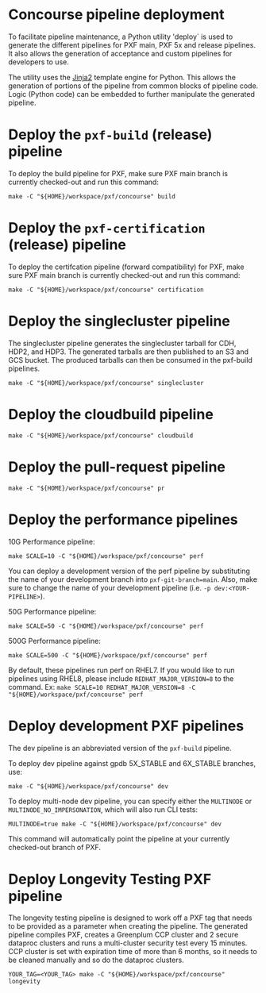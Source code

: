 # Concourse pipeline deployment
To facilitate pipeline maintenance, a Python utility 'deploy`
is used to generate the different pipelines for PXF main,
PXF 5x and release pipelines. It also allows the generation
of acceptance and custom pipelines for developers to use.

The utility uses the [Jinja2](http://jinja.pocoo.org/) template
engine for Python. This allows the generation of portions of the
pipeline from common blocks of pipeline code. Logic (Python code) can
be embedded to further manipulate the generated pipeline.

# Deploy the `pxf-build` (release) pipeline

To deploy the build pipeline for PXF, make sure PXF main branch is currently checked-out and run this command:

```shell script
make -C "${HOME}/workspace/pxf/concourse" build
```

# Deploy the `pxf-certification` (release) pipeline

To deploy the certifcation pipeline (forward compatibility) for PXF, make sure PXF main branch is currently checked-out and run this command:

```shell script
make -C "${HOME}/workspace/pxf/concourse" certification
```

# Deploy the singlecluster pipeline

The singlecluster pipeline generates the singlecluster tarball for CDH, HDP2,
and HDP3. The generated tarballs are then published to an S3 and GCS bucket.
The produced tarballs can then be consumed in the pxf-build pipelines.

```shell script
make -C "${HOME}/workspace/pxf/concourse" singlecluster
```

# Deploy the cloudbuild pipeline

```shell script
make -C "${HOME}/workspace/pxf/concourse" cloudbuild
```

# Deploy the pull-request pipeline

```shell script
make -C "${HOME}/workspace/pxf/concourse" pr
```

# Deploy the performance pipelines

10G Performance pipeline:

```shell script
make SCALE=10 -C "${HOME}/workspace/pxf/concourse" perf
```

You can deploy a development version of the perf pipeline by substituting the name
of your development branch into `pxf-git-branch=main`. Also, make sure to change
the name of your development pipeline (i.e. `-p dev:<YOUR-PIPELINE>`).

50G Performance pipeline:

```shell script
make SCALE=50 -C "${HOME}/workspace/pxf/concourse" perf
```

500G Performance pipeline:

```shell script
make SCALE=500 -C "${HOME}/workspace/pxf/concourse" perf
```

By default, these pipelines run perf on RHEL7.
If you would like to run pipelines using RHEL8, please include `REDHAT_MAJOR_VERSION=8` to the command.
Ex: `make SCALE=10 REDHAT_MAJOR_VERSION=8 -C "${HOME}/workspace/pxf/concourse" perf`

# Deploy development PXF pipelines

The dev pipeline is an abbreviated version of the `pxf-build` pipeline.

To deploy dev pipeline against gpdb 5X_STABLE and 6X_STABLE branches, use:

```shell
make -C "${HOME}/workspace/pxf/concourse" dev
```

To deploy multi-node dev pipeline, you can specify either the `MULTINODE` or
`MULTINODE_NO_IMPERSONATION`, which will also run CLI tests:

```shell
MULTINODE=true make -C "${HOME}/workspace/pxf/concourse" dev
```

This command will automatically point the pipeline at your currently checked-out branch of PXF.

# Deploy Longevity Testing PXF pipeline
The longevity testing pipeline is designed to work off a PXF tag that needs to be provided as a parameter when
creating the pipeline. The generated pipeline compiles PXF, creates a Greenplum CCP cluster and 2 secure dataproc clusters
and runs a multi-cluster security test every 15 minutes. CCP cluster is set with expiration time of more than 6 months, so
it needs to be cleaned manually and so do the dataproc clusters.

```shell
YOUR_TAG=<YOUR_TAG> make -C "${HOME}/workspace/pxf/concourse" longevity
```
